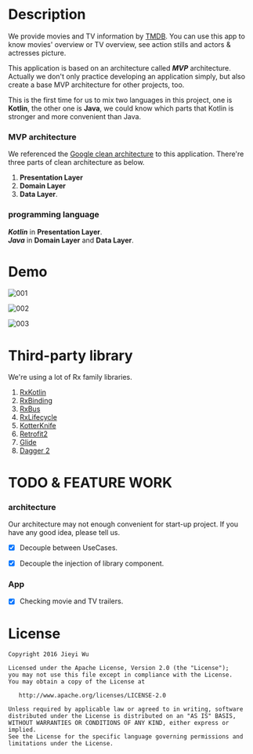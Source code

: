# Description

We provide movies and TV information by [TMDB](https://www.themoviedb.org/?language=en). You can use
this app to know movies' overview or TV overview, see action stills and actors & actresses picture.

This application is based on an architecture called __*MVP*__ architecture. Actually we don't only
practice developing an application simply, but also create a base MVP architecture for other
projects, too.

This is the first time for us to mix two languages in this project, one is __Kotlin__, the other one
is __Java__, we could know which parts that Kotlin is stronger and more convenient than Java.

### MVP architecture

We referenced the
[Google clean architecture](https://github.com/googlesamples/android-architecture/tree/todo-mvp-clean/)
to this application. There're three parts of clean architecture as below.

1. __Presentation Layer__
2. __Domain Layer__
3. __Data Layer__.

### programming language

__*Kotlin*__ in __Presentation Layer__. <br> __*Java*__ in __Domain Layer__ and __Data Layer__.


# Demo

![001](https://github.com/pokk/mvp-magazine/blob/master/gif/001.gif)

![002](https://github.com/pokk/mvp-magazine/blob/master/gif/002.gif)

![003](https://github.com/pokk/mvp-magazine/blob/master/gif/003.gif)

# Third-party library

We're using a lot of Rx family libraries.

1. [RxKotlin](https://github.com/ReactiveX/RxKotlin)
2. [RxBinding](https://github.com/JakeWharton/RxBinding)
3. [RxBus](https://github.com/AndroidKnife/RxBus)
4. [RxLifecycle](https://github.com/trello/RxLifecycle)
5. [KotterKnife](https://github.com/JakeWharton/kotterknife)
6. [Retrofit2](https://github.com/square/retrofit)
7. [Glide](https://github.com/bumptech/glide)
8. [Dagger 2](https://github.com/google/dagger)


# TODO & FEATURE WORK

### architecture

Our architecture may not enough convenient for start-up project. If you have any good idea, please
tell us.

- [x] Decouple between UseCases.
- [x] Decouple the injection of library component.


### App

- [x] Checking movie and TV trailers.

# License

```
Copyright 2016 Jieyi Wu

Licensed under the Apache License, Version 2.0 (the "License");
you may not use this file except in compliance with the License.
You may obtain a copy of the License at

   http://www.apache.org/licenses/LICENSE-2.0

Unless required by applicable law or agreed to in writing, software
distributed under the License is distributed on an "AS IS" BASIS,
WITHOUT WARRANTIES OR CONDITIONS OF ANY KIND, either express or implied.
See the License for the specific language governing permissions and
limitations under the License.
```
